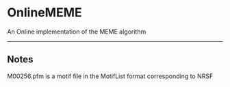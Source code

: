 OnlineMEME
==========

An Online implementation of the MEME algorithm

-----
Notes
-----
M00256.pfm is a motif file in the MotifList format corresponding to NRSF

